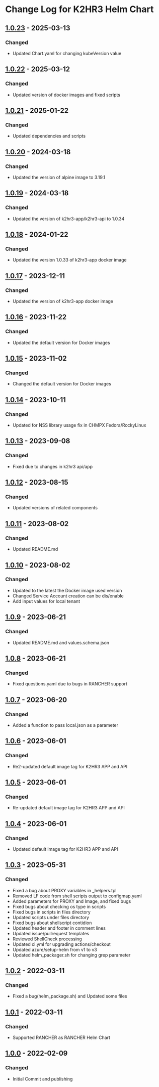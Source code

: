 <!--
K2HR3 Helm Chart

Copyright 2022 Yahoo Japan Corporation.

K2HR3 is K2hdkc based Resource and Roles and policy Rules, gathers 
common management information for the cloud.
K2HR3 can dynamically manage information as "who", "what", "operate".
These are stored as roles, resources, policies in K2hdkc, and the
client system can dynamically read and modify these information.

For the full copyright and license information, please view
the license file that was distributed with this source code.

AUTHOR:   Takeshi Nakatani
CREATE:   Wed Jan 19 2022
REVISION:
-----------------------------------------------------------

[About This file]
This file format is based on [Keep a Changelog](https://keepachangelog.com/en/1.0.0/),
and the version in this repository adheres to
[Semantic Versioning](https://semver.org/spec/v2.0.0.html).

In addition, the following rules apply to this file update.
This file is updated only when it is released and published,
because it is difficult to operate this file every time the
file is updated or changed.
Therefore, we do not use [Unreleased] in this file.

The items should be added in each release are as follows:
	-----------------
	## [0.0.0] - YYYY-MM-DD
	### Chnaged
	- Commit message - #<PR number>
	- ...
	
	...
	...
	
	[x.x.x]: https://github.com/yahoojapan/k2hr3_helm_chart/compare/v0.0.0...v0.0.1
	....
	-----------------
Please have a comparison link which is at the end of the
file ready.
-->
# Change Log for K2HR3 Helm Chart

## [1.0.23] - 2025-03-13
### Changed
- Updated Chart.yaml for changing kubeVersion value

## [1.0.22] - 2025-03-12
### Changed
- Updated version of docker images and fixed scripts

## [1.0.21] - 2025-01-22
### Changed
- Updated dependencies and scripts

## [1.0.20] - 2024-03-18
### Changed
- Updated the version of alpine image to 3.19.1

## [1.0.19] - 2024-03-18
### Changed
- Updated the version of k2hr3-app/k2hr3-api to 1.0.34

## [1.0.18] - 2024-01-22
### Changed
- Updated the version 1.0.33 of k2hr3-app docker image

## [1.0.17] - 2023-12-11
### Changed
- Updated the version of k2hr3-app docker image

## [1.0.16] - 2023-11-22
### Changed
- Updated the default version for Docker images

## [1.0.15] - 2023-11-02
### Changed
- Changed the default version for Docker images

## [1.0.14] - 2023-10-11
### Changed
- Updated for NSS library usage fix in CHMPX Fedora/RockyLinux

## [1.0.13] - 2023-09-08
### Changed
- Fixed due to changes in k2hr3 api/app

## [1.0.12] - 2023-08-15
### Changed
- Updated versions of related components

## [1.0.11] - 2023-08-02
### Changed
- Updated README.md

## [1.0.10] - 2023-08-02
### Changed
- Updated to the latest the Docker image used version
- Changed Service Account creation can be dis/enable
- Add input values for local tenant

## [1.0.9] - 2023-06-21
### Changed
- Updated README.md and values.schema.json

## [1.0.8] - 2023-06-21
### Changed
- Fixed questions.yaml due to bugs in RANCHER support

## [1.0.7] - 2023-06-20
### Changed
- Added a function to pass local.json as a parameter

## [1.0.6] - 2023-06-01
### Changed
- Re2-updated default image tag for K2HR3 APP and API

## [1.0.5] - 2023-06-01
### Changed
- Re-updated default image tag for K2HR3 APP and API

## [1.0.4] - 2023-06-01
### Changed
- Updated default image tag for K2HR3 APP and API

## [1.0.3] - 2023-05-31
### Changed
- Fixed a bug about PROXY variables in _helpers.tpl
- Removed LF code from shell scripts output to configmap.yaml
- Added parameters for PROXY and Image, and fixed bugs
- Fixed bugs about checking os type in scripts
- Fixed bugs in scripts in files directory
- Updated scripts under files directory
- Fixed bugs about shellscript contidion
- Updated header and footer in comment lines
- Updated issue/pullrequest templates
- Reviewed ShellCheck processing
- Updated ci.yml for upgrading actions/checkout
- Updated azure/setup-helm from v1 to v3
- Updated helm_packager.sh for changing grep parameter

## [1.0.2] - 2022-03-11
### Changed
- Fixed a bug(helm_package.sh) and Updated some files

## [1.0.1] - 2022-03-11
### Changed
- Supported RANCHER as RANCHER Helm Chart

## [1.0.0] - 2022-02-09
### Changed
- Initial Commit and publishing

[1.0.23]: https://github.com/yahoojapan/k2hr3_helm_chart/compare/v1.0.22...v1.0.23
[1.0.22]: https://github.com/yahoojapan/k2hr3_helm_chart/compare/v1.0.21...v1.0.22
[1.0.21]: https://github.com/yahoojapan/k2hr3_helm_chart/compare/v1.0.20...v1.0.21
[1.0.20]: https://github.com/yahoojapan/k2hr3_helm_chart/compare/v1.0.19...v1.0.20
[1.0.19]: https://github.com/yahoojapan/k2hr3_helm_chart/compare/v1.0.18...v1.0.19
[1.0.18]: https://github.com/yahoojapan/k2hr3_helm_chart/compare/v1.0.17...v1.0.18
[1.0.17]: https://github.com/yahoojapan/k2hr3_helm_chart/compare/v1.0.16...v1.0.17
[1.0.16]: https://github.com/yahoojapan/k2hr3_helm_chart/compare/v1.0.15...v1.0.16
[1.0.15]: https://github.com/yahoojapan/k2hr3_helm_chart/compare/v1.0.14...v1.0.15
[1.0.14]: https://github.com/yahoojapan/k2hr3_helm_chart/compare/v1.0.13...v1.0.14
[1.0.13]: https://github.com/yahoojapan/k2hr3_helm_chart/compare/v1.0.12...v1.0.13
[1.0.12]: https://github.com/yahoojapan/k2hr3_helm_chart/compare/v1.0.11...v1.0.12
[1.0.11]: https://github.com/yahoojapan/k2hr3_helm_chart/compare/v1.0.10...v1.0.11
[1.0.10]: https://github.com/yahoojapan/k2hr3_helm_chart/compare/v1.0.9...v1.0.10
[1.0.9]: https://github.com/yahoojapan/k2hr3_helm_chart/compare/v1.0.8...v1.0.9
[1.0.8]: https://github.com/yahoojapan/k2hr3_helm_chart/compare/v1.0.7...v1.0.8
[1.0.7]: https://github.com/yahoojapan/k2hr3_helm_chart/compare/v1.0.6...v1.0.7
[1.0.6]: https://github.com/yahoojapan/k2hr3_helm_chart/compare/v1.0.5...v1.0.6
[1.0.5]: https://github.com/yahoojapan/k2hr3_helm_chart/compare/v1.0.4...v1.0.5
[1.0.4]: https://github.com/yahoojapan/k2hr3_helm_chart/compare/v1.0.3...v1.0.4
[1.0.3]: https://github.com/yahoojapan/k2hr3_helm_chart/compare/v1.0.2...v1.0.3
[1.0.2]: https://github.com/yahoojapan/k2hr3_helm_chart/compare/v1.0.1...v1.0.2
[1.0.1]: https://github.com/yahoojapan/k2hr3_helm_chart/compare/v1.0.0...v1.0.1
[1.0.0]: https://github.com/yahoojapan/k2hr3_helm_chart/compare/58ea5df...v1.0.0
